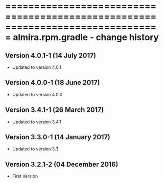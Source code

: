 ===============================================================================
almira.rpm.gradle - change history
===============================================================================

Version 4.0.1-1 (14 July 2017)
------------------------------
* Updated to version 4.0.1


Version 4.0.0-1 (18 June 2017)
------------------------------
* Updated to version 4.0.0


Version 3.4.1-1 (26 March 2017)
-------------------------------
* Updated to version 3.4.1


Version 3.3.0-1 (14 January 2017)
---------------------------------
* Updated to version 3.3


Version 3.2.1-2 (04 December 2016)
----------------------------------
* First Version
